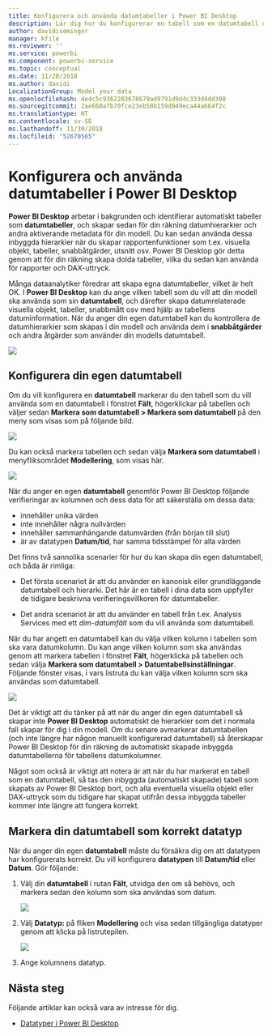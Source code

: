 ```yaml
---
title: Konfigurera och använda datumtabeller i Power BI Desktop
description: Lär dig hur du konfigurerar en tabell som en datumtabell och vad detta innebär i Power BI Desktop
author: davidiseminger
manager: kfile
ms.reviewer: ''
ms.service: powerbi
ms.component: powerbi-service
ms.topic: conceptual
ms.date: 11/28/2018
ms.author: davidi
LocalizationGroup: Model your data
ms.openlocfilehash: 4e4c5c9362283678679ad9791d9d4c333d4dd308
ms.sourcegitcommit: 2ae660a7b70fce23eb58b159d049eca44a664f2c
ms.translationtype: HT
ms.contentlocale: sv-SE
ms.lasthandoff: 11/30/2018
ms.locfileid: "52670565"
---
```

# <a name="set-and-use-date-tables-in-power-bi-desktop"></a>Konfigurera och använda datumtabeller i Power BI Desktop

**Power BI Desktop** arbetar i bakgrunden och identifierar automatiskt tabeller som **datumtabeller**, och skapar sedan för din räkning datumhierarkier och andra aktiverande metadata för din modell. Du kan sedan använda dessa inbyggda hierarkier när du skapar rapportenfunktioner som t.ex. visuella objekt, tabeller, snabbåtgärder, utsnitt osv. Power BI Desktop gör detta genom att för din räkning skapa dolda tabeller, vilka du sedan kan använda för rapporter och DAX-uttryck.

Många dataanalytiker föredrar att skapa egna datumtabeller, vilket är helt OK. I **Power BI Desktop** kan du ange vilken tabell som du vill att din modell ska använda som sin **datumtabell**, och därefter skapa datumrelaterade visuella objekt, tabeller, snabbmått osv med hjälp av tabellens datuminformation. När du anger din egen datumtabell kan du kontrollera de datumhierarkier som skapas i din modell och använda dem i **snabbåtgärder** och andra åtgärder som använder din modells datumtabell. 

![](media/desktop-date-tables/date-tables_01.png)

## <a name="setting-your-own-date-table"></a>Konfigurera din egen datumtabell

Om du vill konfigurera en **datumtabell** markerar du den tabell som du vill använda som en datumtabell i fönstret **Fält**, högerklickar på tabellen och väljer sedan **Markera som datumtabell > Markera som datumtabell** på den meny som visas som på följande bild.

![](media/desktop-date-tables/date-tables_02.png)

Du kan också markera tabellen och sedan välja **Markera som datumtabell** i menyfliksområdet **Modellering**, som visas här.

![](media/desktop-date-tables/date-tables_02b.png)

När du anger en egen **datumtabell** genomför Power BI Desktop följande verifieringar av kolumnen och dess data för att säkerställa om dessa data:

* innehåller unika värden
* inte innehåller några nullvärden
* innehåller sammanhängande datumvärden (från början till slut)
* är av datatypen **Datum/tid**, har samma tidsstämpel för alla värden

Det finns två sannolika scenarier för hur du kan skapa din egen datumtabell, och båda är rimliga:

* Det första scenariot är att du använder en kanonisk eller grundläggande datumtabell och hierarki. Det här är en tabell i dina data som uppfyller de tidigare beskrivna verifieringsvillkoren för datumtabeller. 

* Det andra scenariot är att du använder en tabell från t.ex. Analysis Services med ett *dim-datumfält* som du vill använda som datumtabell. 

När du har angett en datumtabell kan du välja vilken kolumn i tabellen som ska vara datumkolumn. Du kan ange vilken kolumn som ska användas genom att markera tabellen i fönstret **Fält**, högerklicka på tabellen och sedan välja **Markera som datumtabell > Datumtabellsinställningar**. Följande fönster visas, i vars listruta du kan välja vilken kolumn som ska användas som datumtabell.

![](media/desktop-date-tables/date-tables_03.png)

Det är viktigt att du tänker på att när du anger din egen datumtabell så skapar inte **Power BI Desktop** automatiskt de hierarkier som det i normala fall skapar för dig i din modell. Om du senare avmarkerar datumtabellen (och inte längre har någon manuellt konfigurerad datumtabell) så återskapar Power BI Desktop för din räkning de automatiskt skapade inbyggda datumtabellerna för tabellens datumkolumner.

Något som också är viktigt att notera är att när du har markerat en tabell som en datumtabell, så tas den inbyggda (automatiskt skapade) tabell som skapats av Power BI Desktop bort, och alla eventuella visuella objekt eller DAX-uttryck som du tidigare har skapat utifrån dessa inbyggda tabeller kommer inte längre att fungera korrekt. 

## <a name="marking-your-date-table-as-the-appropriate-data-type"></a>Markera din datumtabell som korrekt datatyp

När du anger din egen **datumtabell** måste du försäkra dig om att datatypen har konfigurerats korrekt. Du vill konfigurera **datatypen** till **Datum/tid** eller **Datum**. Gör följande:

1. Välj din **datumtabell** i rutan **Fält**, utvidga den om så behövs, och markera sedan den kolumn som ska användas som datum.
   
    ![](media/desktop-date-tables/date-tables_04.png) 

2. Välj **Datatyp:** på fliken **Modellering** och visa sedan tillgängliga datatyper genom att klicka på listrutepilen.

    ![](media/desktop-date-tables/date-tables_05.png)

3. Ange kolumnens datatyp. 


## <a name="next-steps"></a>Nästa steg

Följande artiklar kan också vara av intresse för dig.

* [Datatyper i Power BI Desktop](desktop-data-types.md)

 